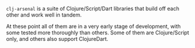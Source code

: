 `clj-arsenal` is a suite of Clojure/Script/Dart libraries that
build off each other and work well in tandem.

At these point all of them are in a very early stage of development,
with some tested more thoroughly than others.  Some of them are
Clojure/Script only, and others also support ClojureDart.
